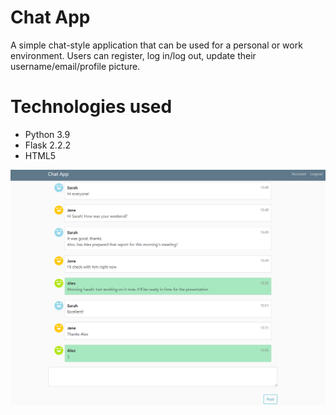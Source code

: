 # Chat App
A simple chat-style application that can be used for a personal or work environment.
Users can register, log in/log out, update their username/email/profile picture.

# Technologies used
- Python 3.9
- Flask 2.2.2
- HTML5

![alt text](Chat%20app%20screenshot.png)
